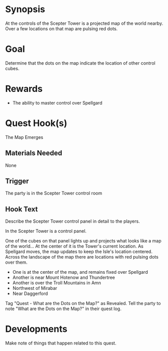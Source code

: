 # Synopsis
At the controls of the Scepter Tower is a projected map of the world nearby. Over a few locations on that map are pulsing red dots.
# Goal
Determine that the dots on the map indicate the location of other control cubes.
# Rewards
* The ability to master control over Spellgard
# Quest Hook(s)
The Map Emerges

## Materials Needed
None
## Trigger
The party is in the Scepter Tower control room
## Hook Text
Describe the Scepter Tower control panel in detail to the players.

In the Scepter Tower is a control panel.

One of the cubes on that panel lights up and projects what looks like a map of the world… At the center of it is the Tower's current location. As Spellgard moves, the map updates to keep the Isle's location centered. Across the landscape of the map there are locations with red pulsing dots over them.

* One is at the center of the map, and remains fixed over Spellgard
* Another is near Mount Hotenow and Thundertree
* Another is over the Troll Mountains in Amn
* Northwest of Mirabar
* Near Daggerford

Tag "Quest - What are the Dots on the Map?" as Revealed.
Tell the party to note "What are the Dots on the Map?" in their quest log.

# Developments
Make note of things that happen related to this quest.